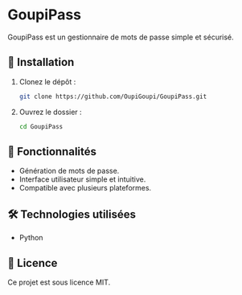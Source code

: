 # GoupiPass

GoupiPass est un gestionnaire de mots de passe simple et sécurisé.

## 🚀 Installation
1. Clonez le dépôt :
   ```sh
   git clone https://github.com/OupiGoupi/GoupiPass.git
   ```
2. Ouvrez le dossier :
   ```sh
   cd GoupiPass
   ```

## 📌 Fonctionnalités
- Génération de mots de passe.
- Interface utilisateur simple et intuitive.
- Compatible avec plusieurs plateformes.

## 🛠️ Technologies utilisées
- Python

## 📜 Licence
Ce projet est sous licence MIT.
